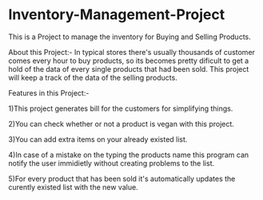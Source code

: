 # Inventory-Management-Project
This is a Project to manage the inventory for Buying and Selling Products.

About this Project:-
In typical stores there's usually thousands of customer comes every hour to buy products, so its becomes pretty dificult to get a hold of the data of every single products that had been sold. This project will keep a track of the data of the selling products.


Features in this Project:-

1)This project generates bill for the customers for simplifying things.

2)You can check whether or not a product is vegan with this project.

3)You can add extra items on your already existed list.

4)In case of a mistake on the typing the products name this program can notify the user immidietly without creating problems to the list.

5)For every product that has been sold it's automatically updates the curently existed list with the new value.
